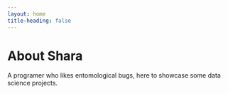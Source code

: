 ```yaml
---
layout: home 
title-heading: false
---
```

# About Shara
A programer who likes entomological bugs, here to showcase some data science projects.
